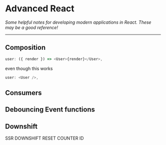 # Advanced React

_Some helpful notes for developing modern applications in React. These may be a good reference!_

---

## Composition


<!-- Fixing weird issues with  -->
```js
user: ({ render }) => <User>{render}</User>,
```
even though this works

```js
user: <User />,

```

## Consumers
## Debouncing Event functions
## Downshift

SSR DOWNSHIFT RESET COUNTER ID